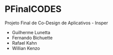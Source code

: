 # PFinalCODES
Projeto Final de Co-Design de Aplicativos - Insper

- Guilherme Lunetta
- Fernando Bichuette
- Rafael Kahn
- Willian Kenzo
